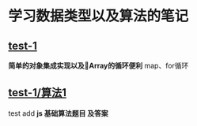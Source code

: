 # 学习数据类型以及算法的笔记

## [test-1](https://github.com/Jhaidi/studyAlgorithm/tree/master/test-1)

**简单的对象集成实现以及Array的循环便利**
map、for循环

## [test-1/算法1](https://github.com/Jhaidi/studyAlgorithm/tree/master/test-1/算法1/algorithm-1.js)

test add
**js 基础算法题目 及答案**
